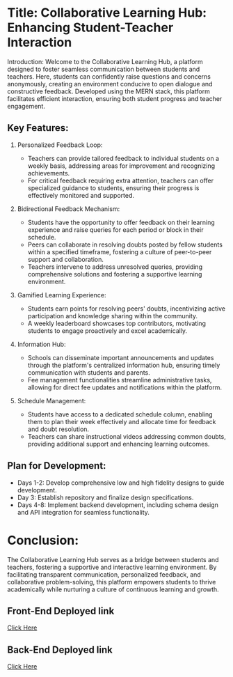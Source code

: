 # Title: Collaborative Learning Hub: Enhancing Student-Teacher Interaction

Introduction:
Welcome to the Collaborative Learning Hub, a platform designed to foster seamless communication between students and teachers. Here, students can confidently raise questions and concerns anonymously, creating an environment conducive to open dialogue and constructive feedback. Developed using the MERN stack, this platform facilitates efficient interaction, ensuring both student progress and teacher engagement.

## Key Features:

1. Personalized Feedback Loop:
   - Teachers can provide tailored feedback to individual students on a weekly basis, addressing areas for improvement and recognizing achievements.
   - For critical feedback requiring extra attention, teachers can offer specialized guidance to students, ensuring their progress is effectively monitored and supported.

2. Bidirectional Feedback Mechanism:
   - Students have the opportunity to offer feedback on their learning experience and raise queries for each period or block in their schedule.
   - Peers can collaborate in resolving doubts posted by fellow students within a specified timeframe, fostering a culture of peer-to-peer support and collaboration.
   - Teachers intervene to address unresolved queries, providing comprehensive solutions and fostering a supportive learning environment.

3. Gamified Learning Experience:
   - Students earn points for resolving peers' doubts, incentivizing active participation and knowledge sharing within the community.
   - A weekly leaderboard showcases top contributors, motivating students to engage proactively and excel academically.

4. Information Hub:
   - Schools can disseminate important announcements and updates through the platform's centralized information hub, ensuring timely communication with students and parents.
   - Fee management functionalities streamline administrative tasks, allowing for direct fee updates and notifications within the platform.

5. Schedule Management:
   - Students have access to a dedicated schedule column, enabling them to plan their week effectively and allocate time for feedback and doubt resolution.
   - Teachers can share instructional videos addressing common doubts, providing additional support and enhancing learning outcomes.

## Plan for Development:
- Days 1-2: Develop comprehensive low and high fidelity designs to guide development.
- Day 3: Establish repository and finalize design specifications.
- Days 4-8: Implement backend development, including schema design and API integration for seamless functionality.

# Conclusion:

The Collaborative Learning Hub serves as a bridge between students and teachers, fostering a supportive and interactive learning environment. By facilitating transparent communication, personalized feedback, and collaborative problem-solving, this platform empowers students to thrive academically while nurturing a culture of continuous learning and growth.




## Front-End Deployed link
[Click Here](https://connected-qkyf.onrender.com)

## Back-End Deployed link
[Click Here](https://c-ofkw.onrender.com)